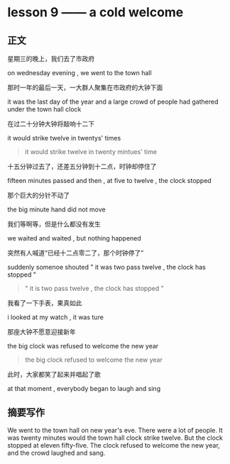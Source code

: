 # lesson 9 —— a cold welcome

## 正文

星期三的晚上，我们去了市政府

on wednesday evening , we went to the town hall

那时一年的最后一天，一大群人聚集在市政府的大钟下面

it was the last day of the year and a large crowd of people had gathered under the town hall clock

在过二十分钟大钟将敲响十二下

it would strike twelve in twentys' times

> it would strike twelve in twenty mintues' time

十五分钟过去了，还差五分钟到十二点，时钟却停住了

fifteen minutes passed and then , at five to twelve , the clock stopped

那个巨大的分针不动了

the big minute hand did not move

我们等啊等，但是什么都没有发生

we waited and waited , but nothing happened

突然有人喊道“已经十二点零二了，那个时钟停了”

suddenly somenoe shouted " it was two pass twelve , the clock has stopped "

>  " it is two pass twelve , the clock has stopped "

我看了一下手表，果真如此

i looked at my watch , it was ture

那座大钟不愿意迎接新年

the big clock was refused to welcome the new year

> the big clock refused to welcome the new year

此时，大家都笑了起来并唱起了歌

at that moment , everybody began to laugh and sing

## 摘要写作

We went to the town hall on new year's eve. 
There were a lot of people. 
It was twenty minutes would the town hall clock strike twelve. 
But the clock stopped at eleven fifty-five.
The clock refused to welcome the new year, and the crowd laughed and sang.
